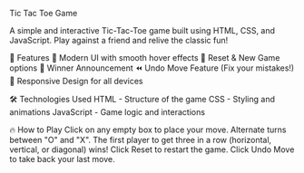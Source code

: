 Tic Tac Toe Game


A simple and interactive Tic-Tac-Toe game built using HTML, CSS, and JavaScript. Play against a friend and relive the classic fun!


🚀 Features
🎨 Modern UI with smooth hover effects
🔄 Reset & New Game options
🛑 Winner Announcement
⏪ Undo Move Feature (Fix your mistakes!)
📱 Responsive Design for all devices



🛠️ Technologies Used
HTML - Structure of the game
CSS - Styling and animations
JavaScript - Game logic and interactions



🔥 How to Play
Click on any empty box to place your move.
Alternate turns between "O" and "X".
The first player to get three in a row (horizontal, vertical, or diagonal) wins!
Click Reset to restart the game.
Click Undo Move to take back your last move.
